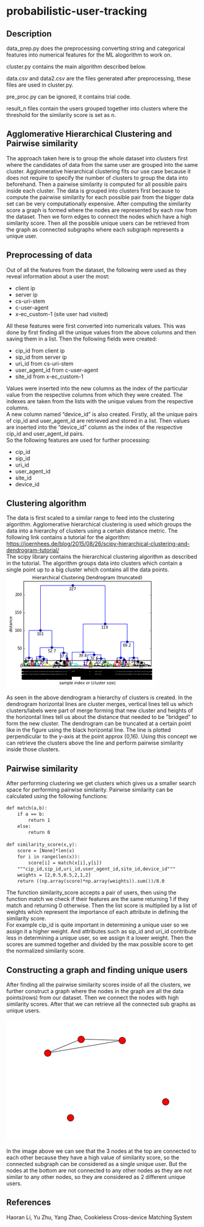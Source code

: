 # probabilistic-user-tracking
## Description
data_prep.py does the preprocessing converting string and categorical features into numerical features for the ML alogorithm to work on.

cluster.py contains the main algorithm described below.

data.csv and data2.csv are the files generated after preprocessing, these files are used in cluster.py.

pre_proc.py can be ignored, it contains trial code.

result_n files contain the users grouped together into clusters where the threshold for the similarity score is set as n.

## Agglomerative Hierarchical Clustering and Pairwise similarity
The approach taken here is to group the whole dataset into clusters first where the candidates of data from the same user are grouped into the same cluster. Agglomerative hierarchical clustering fits our use case because it does not require to specify the number of clusters to group the data into beforehand. Then a pairwise similarity is computed for all possible pairs inside each cluster. The data is grouped into clusters first because to compute the pairwise similarity for each possible pair from the bigger data set can be very computationally expensive. After computing the similarity score a graph is formed where the nodes are represented by each row from the dataset. Then we form edges to connect the nodes which have a high similarity score. Then all the possible unique users can be retrieved from the graph as connected subgraphs where each subgraph represents a unique user.  <br>
## Preprocessing of data
Out of all the features from the dataset, the following were used as they reveal information about a user the most:
* client ip
* server ip
* cs-uri-stem
* c-user-agent
* x-ec_custom-1 (site user had visited)

All these features were first converted into numericals values. This was done by first finding all the unique values from the above columns and then saving them in a list. Then the following fields were created:
* cip_id from client ip
* sip_id from server ip
* uri_id from cs-uri-stem
* user_agent_id from c-user-agent
* site_id from x-ec_custom-1

Values were inserted into the new columns as the index of the particular value from the respective columns from which they were created. The indexes are taken from the lists with the unique values from the respective columns.<br>
A new column named “device_id” is also created. Firstly, all the unique pairs of cip_id and user_agent_id are retrieved and stored in a list. Then values are inserted into the “device_id” column as the index of the respective cip_id and user_agent_id pairs.<br>
So the following features are used for further processing:<br>
* cip_id
* sip_id
* uri_id
* user_agent_id
* site_id
* device_id

## Clustering algorithm
The data is first scaled to a similar range to feed into the clustering algorithm. Agglomerative hierarchical clustering is used which groups the data into a hierarchy of clusters using a certain distance metric. The following link contains a tutorial for the algorithm: https://joernhees.de/blog/2015/08/26/scipy-hierarchical-clustering-and-dendrogram-tutorial/<br>
The scipy library contains the hierarchical clustering algorithm as described in the tutorial. 
The algorithm groups data into clusters which contain a single point up to a big cluster which contains all the data points.  
![alt text](https://github.com/sukrit-uba/probabilistic-user-tracking/blob/master/dendrogram2.png "Logo Title Text 1")

As seen in the above dendrogram a hierarchy of clusters is created. In the dendrogram horizontal lines are cluster merges, vertical lines tell us which clusters/labels were part of merge forming that new cluster and heights of the horizontal lines tell us about the distance that needed to be "bridged" to form the new cluster. The dendrogram can be truncated at a certain point like in the figure using the black horizontal line. The line is plotted perpendicular to the y-axis at the point approx (0,16). Using this concept we can retrieve the clusters above the line and perform pairwise similarity inside those clusters.

## Pairwise similarity
After performing clustering we get clusters which gives us a smaller search space for performing pairwise similarity. Pairwise similarity can be calculated using the following functions:<br>
```
def match(a,b):
    if a == b:
        return 1
    else:
        return 0
        
def similarity_score(x,y):
    score = [None]*len(x)
    for i in range(len(x)):
        score[i] = match(x[i],y[i])
    """cip_id,sip_id,uri_id,user_agent_id,site_id,device_id"""    
    weights = [2,0.5,0.5,2,1,2] 
    return ((np.array(score)*np.array(weights)).sum())/8.0
```
The function similarity_score accepts a pair of users, then using the function match we check if their features are the same returning 1 if they match and returning 0 otherwise. Then the list score is multiplied by a list of weights which represent the importance of each attribute in defining the similarity score.<br>
For example cip_id is quite important in determining a unique user so we assign it a higher weight. And attributes such as sip_id and uri_id contribute less in determining a unique user, so we assign it a lower weight. Then the scores are summed together and divided by the max possible score to get the normalized similarity score.<br>

## Constructing a graph and finding unique users
After finding all the pairwise similarity scores inside of all the clusters, we further construct a graph where the nodes in the graph are all the data points(rows) from our dataset. Then we connect the nodes with high similarity scores. After that we can retrieve all the connected sub graphs as unique users. 

![alt text](https://github.com/sukrit-uba/probabilistic-user-tracking/blob/master/graph.png "Logo Title Text 1")

In the image above we can see that the 3 nodes at the top are connected to each other because they have a high value of similarity score, so the connected subgraph can be considered as a single unique user. 
But the nodes at the bottom are not connected to any other nodes as they are not similar to any other nodes, so they are considered as 2 different unique users. 

## References
Haoran Li, Yu Zhu, Yang Zhao, Cookieless Cross-device Matching System
